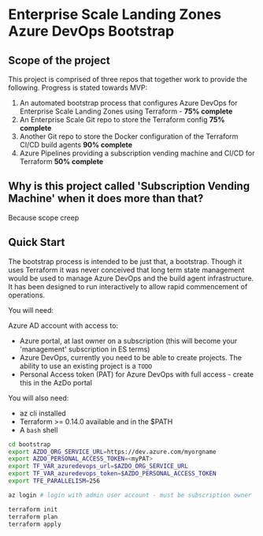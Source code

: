 # Enterprise Scale Landing Zones Azure DevOps Bootstrap

## Scope of the project

This project is comprised of three repos that together work to provide the following. Progress is stated towards MVP:

1. An automated bootstrap process that configures Azure DevOps for Enterprise Scale Landing Zones using Terraform - **75% complete**
2. An Enterprise Scale Git repo to store the Terraform config **75% complete**
3. Another Git repo to store the Docker configuration of the Terraform CI/CD build agents **90% complete**
3. Azure Pipelines providing a subscription vending machine and CI/CD for Terraform **50% complete**

## Why is this project called 'Subscription Vending Machine' when it does more than that?

Because scope creep

## Quick Start

The bootstrap process is intended to be just that, a bootstrap.
Though it uses Terraform it was never conceived that long term state management would be used to manage Azure DevOps and the build agent infrastructure.
It has been designed to run interactively to allow rapid commencement of operations.

You will need:

Azure AD account with access to:

- Azure portal, at last owner on a subscription (this will become your 'management' subscription in ES terms)
- Azure DevOps, currently you need to be able to create projects. The ability to use an existing project is a `TODO`
- Personal Access token (PAT) for Azure DevOps with full access - create this in the AzDo portal

You will also need:

- az cli installed
- Terraform >= 0.14.0 available and in the $PATH
- A `bash` shell

```bash
cd bootstrap
export AZDO_ORG_SERVICE_URL=https://dev.azure.com/myorgname
export AZDO_PERSONAL_ACCESS_TOKEN=<myPAT>
export TF_VAR_azuredevops_url=$AZDO_ORG_SERVICE_URL
export TF_VAR_azuredevops_token=$AZDO_PERSONAL_ACCESS_TOKEN
export TFE_PARALLELISM=256

az login # login with admin user account - must be subscription owner

terraform init
terraform plan
terraform apply
```
